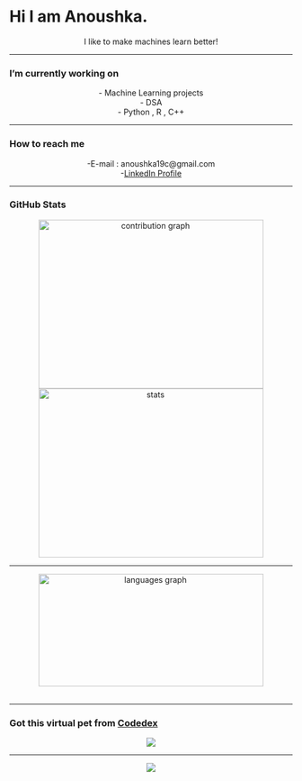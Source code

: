 # Hi I am Anoushka.

<p align="center">
I like to make machines learn better!
</p>
<hr>
<p align="center">
 <h3> I’m currently working on </h3>
</p>
<div align="center">
  - Machine Learning projects <br>
  - DSA <br>
  - Python , R , C++  <br>
</div>
<hr>
<p align="center">
   <h3>How to reach me</h3>
</p>
<div align="center">
  -E-mail : anoushka19c@gmail.com <br>
  -<a href="www.linkedin.com/in/anoushkaacc">LinkedIn Profile </a> <br>
</div>
<hr>
<p align="center">
 <h3>GitHub Stats</h3>
</p>
<div align="center">
  <img src="https://github-readme-activity-graph.vercel.app/graph?username=anoushkaacc&radius=32&theme=github-dark&area=true&order=5&hide_border=true" width="400" height="300" alt="contribution graph"> 
  <img src="https://github-readme-stats.vercel.app/api?username=anoushkaacc&show_icons=true&theme=radical" width="400" height="300" alt="stats">
</div>
<hr>
<p align="center">
  
</p>
<div align="center">
  <img src="https://github-readme-stats.vercel.app/api/top-langs?username=anoushkaacc&locale=en&hide_title=false&layout=compact&card_width=320&langs_count=6&theme=github_dark&hide_border=true&order=2" width="400" height="200" alt="languages graph">
</div>
<br>
<hr>
<p align="center">
  <h3>Got this virtual pet from <a href="https://www.codedex.io/@Anoushkaacc">Codedex</a> </h3>
</p>
<div align="center" display="flex">
  <a href="https://www.codedex.io/@anoushkaacc/30-nites-of-code"><img src="https://www.codedex.io/api/petStatus?user=Anoushkaacc"></a>
</div>
<hr>
<div align="center">
<img src = "https://visitcount.itsvg.in/api?id=anoushkaacc&icon=0&color=0)](https://visitcount.itsvg.in">

</div>

